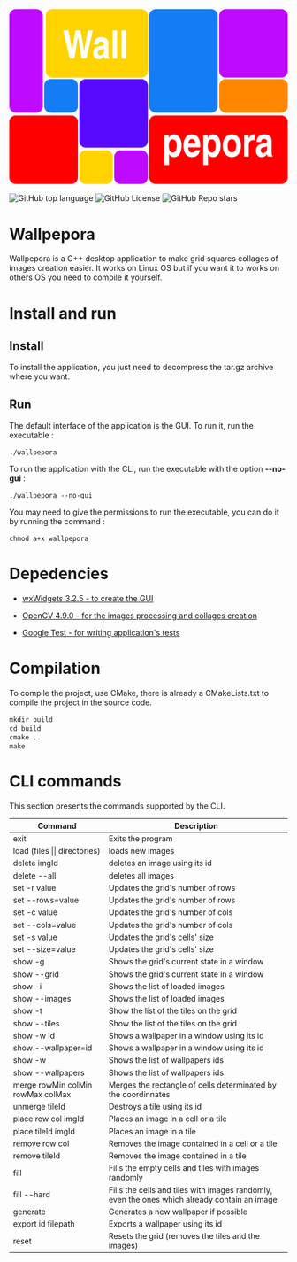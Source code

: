 <img src="./wallpepora_logo.png">

![GitHub top language](https://img.shields.io/github/languages/top/BossyRomain/Wallpepora)
![GitHub License](https://img.shields.io/github/license/BossyRomain/Wallpepora)
![GitHub Repo stars](https://img.shields.io/github/stars/BossyRomain/Wallpepora)

# Wallpepora
Wallpepora is a C++ desktop application to make grid squares collages of images creation easier. It works on Linux OS but if you want it to works on
others OS you need to compile it yourself.

# Install and run 
## Install
To install the application, you just need to decompress the tar.gz archive where you want.

## Run
The default interface of the application is the GUI. To run it, run the executable :

    ./wallpepora

To run the application with the CLI, run the executable with the option **--no-gui** :

    ./wallpepora --no-gui

You may need to give the permissions to run the executable, you can do it by running the command :

    chmod a+x wallpepora

# Depedencies

* [wxWidgets 3.2.5 - to create the GUI](https://github.com/wxWidgets/wxWidgets)

* [OpenCV 4.9.0 - for the images processing and collages creation](https://github.com/opencv/opencv)

* [Google Test - for writing application's tests](https://github.com/google/googletest)

# Compilation

To compile the project, use CMake, there is already a CMakeLists.txt to compile the project in the source code.

    mkdir build
    cd build
    cmake ..
    make

# CLI commands
This section presents the commands supported by the CLI.

|Command | Description|
| --- | ---- |
|exit | Exits the program |
|load (files \|\| directories) | loads new images |
|delete imgId | deletes an image using its id |
|delete --all | deletes all images |
|set -r value| Updates the grid's number of rows |
|set --rows=value | Updates the grid's number of rows |
|set -c value | Updates the grid's number of cols |
|set --cols=value | Updates the grid's number of cols |
|set -s value | Updates the grid's cells' size |
|set --size=value | Updates the grid's cells' size |
|show -g | Shows the grid's current state in a window |
|show --grid | Shows the grid's current state in a window |
|show -i | Shows the list of loaded images |
|show --images| Shows the list of loaded images |
|show -t | Show the list of the tiles on the grid |
|show --tiles | Show the list of the tiles on the grid |
|show -w id | Shows a wallpaper in a window using its id |
|show --wallpaper=id | Shows a wallpaper in a window using its id |
|show -w | Shows the list of wallpapers ids |
|show --wallpapers | Shows the list of wallpapers ids |
|merge rowMin colMin rowMax colMax | Merges the rectangle of cells determinated by the coordinnates |
|unmerge tileId | Destroys a tile using its id |
|place row col imgId | Places an image in a cell or a tile |
|place tileId imgId | Places an image in a tile |
|remove row col | Removes the image contained in a cell or a tile |
remove tileId | Removes the image contained in a tile |
|fill | Fills the empty cells and tiles with images randomly |
|fill --hard | Fills the cells and tiles with images randomly, even the ones which already contain an image |
|generate | Generates a new wallpaper if possible |
|export id filepath | Exports a wallpaper using its id |
|reset | Resets the grid (removes the tiles and the images) |